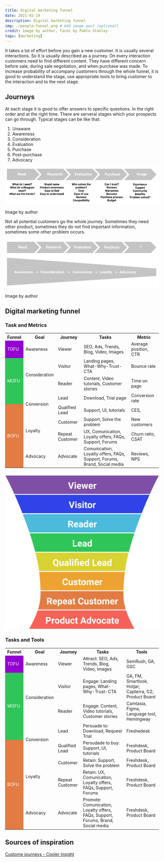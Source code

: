 ```yaml
---
title: Digital marketing funnel
date: 2021-02-19
description: Digital marketing funnel
img: ./people-funnel.png # Add image post (optional)
credit: Image by author, faces by Pablo Stanley
tags: [marketing]
---
```


It takes a lot of effort before you gain a new customer. It is usually several interactions. So it is usually described as a journey. On every interaction customers need to find different content. They have different concern before sale, during sale negotiation, and when purchase was made.
To increase probability of accompany customers through the whole funnel, it is good to understand the stage, use appropriate tools to bring customer to the interaction and to the next stage. 

## Journeys

At each stage it is good to offer answers to specific questions. In the right order and at the right time. There are serveral stages which your prospects can go through. Typical stages can be like that:

1. Unaware
2. Awareness
3. Consideration
4. Evaluation
5. Purchase
6. Post-purchase
7. Advocacy

![Buying journey](journey.png)
<p class="img-credit">Image by author</p>

Not all potential customers go the whole journey. Sometimes they need other product, sometimes they do not find important information, sometimes some other problem occurs. 

![Buying cycle](journey-to-funnel.png)
<p class="img-credit">Image by author</p>

## Digital marketing funnel


### Task and Metrics

<div class="row">
<div style="flex-basis: 450px">
    <table>
    <tr>
        <th>Funnel</th>
        <th>Goal</th>
        <th>Journey</th>
        <th>Tasks</th>
        <th>Metric</th>
    </tr>
    <tr class="tr-fix">
        <td style="background-color: darkviolet; color: white;">TOFU</td>
        <td class="grey">Awareness</td>
        <td>Viewer</td>
        <td>SEO, Ads, Trends, Blog, Video, Images</td>
        <td>Average position, CTR</td>
    </tr>
    <tr class="tr-fix">
        <td rowspan="3" style="background-color: #2FC559; color: white;">MOFU</td>
        <td rowspan="2" class="grey">Consideration</td>
        <td>Visitor</td>
        <td>Landing pages, What-Why-Trust-CTA</td>
        <td>Bounce rate</td>
    </tr>
    <tr class="tr-fix">
        <td>Reader</td>
        <td>Content, Video tutorials, Customer stories</td>
        <td>Time on page</td>
    </tr>
    <tr class="tr-fix">
        <td rowspan="2" class="grey">Conversion</td>
        <td>Lead</td>
        <td>Download, Trial page</td>
        <td>Conversion rate</td>
    </tr>
    <tr class="tr-fix">
        <td rowspan="4" style="background-color: #E27C42; color: white;">BOFU</td>
        <td>Qualified Lead</td>
        <td>Support, UI, tutorials</td>
        <td>CES, </td>
    </tr>
    <tr class="tr-fix">
        <td rowspan="2" class="grey">Loyalty</td>
        <td>Customer</td>
        <td>Support, Solve the problem</td>
        <td>New customers</td>
    </tr>
    <tr class="tr-fix">
        <td>Repeat Customer</td>
        <td>UX, Comunication, Loyalty offers, FAQs, Support, Forums </td>
        <td>Churn ratio, CSAT</td>
    </tr>
    <tr class="tr-fix">
        <td class="grey">Advocacy</td>
        <td>Advocate</td>
        <td>Comunication, Loyalty offers, FAQs, Support, Forums, Brand, Social media</td>
        <td>Reviews, NPS</td>
    </tr>
    </table>
</div>
<div style="flex-basis: 650px; margin-top: 25px;">
    <img src="./funnel.png" alt="Funnel"/>
</div>
</div>

### Tasks and Tools

<div class="row">
<div>
    <table>
    <tr>
        <th>Funnel</th>
        <th>Goal</th>
        <th>Journey</th>
        <th>Tasks</th>
        <th>Tools</th>
    </tr>
    <tr class="tr-fix">
        <td style="background-color: darkviolet; color: white;">TOFU</td>
        <td class="grey">Awareness</td>
        <td>Viewer</td>
        <td>Attract: SEO, Ads, Trends, Blog, Video, Images</td>
        <td>SemRush, GA, GSC</td>
    </tr>
    <tr class="tr-fix">
        <td rowspan="3" style="background-color: #2FC559; color: white;">MOFU</td>
        <td rowspan="2" class="grey">Consideration</td>
        <td>Visitor</td>
        <td>Engage: Landing pages, What-Why-Trust-CTA</td>
        <td>GA, FM, Smartlook, Hotjar; Capterra, G2; Product Board</td>
    </tr>
    <tr class="tr-fix">
        <td>Reader</td>
        <td>Engage: Content, Video tutorials, Customer stories</td>
        <td>Camtasia, Figma, Language tool, Hemingway</td>
    </tr>
    <tr class="tr-fix">
        <td rowspan="2" class="grey">Conversion</td>
        <td>Lead</td>
        <td>Persuade to: Download, Request Trial</td>
        <td>Freshedesk</td>
    </tr>
    <tr class="tr-fix">
        <td rowspan="4" style="background-color: #E27C42; color: white;">BOFU</td>
        <td>Qualified Lead</td>
        <td>Persudade to buy: Support, UI, tutorials</td>
        <td>Freshdesk, Product Board</td>
    </tr>
    <tr class="tr-fix">
        <td rowspan="2" class="grey">Loyalty</td>
        <td>Customer</td>
        <td>Retain: Support, Solve the problem</td>
        <td>Freshdesk, Product Board</td>
    </tr>
    <tr class="tr-fix">
        <td>Repeat Customer</td>
        <td>Retain: UX, Comunication, Loyalty offers, FAQs, Support, Forums </td>
        <td>Freshdesk, Product Board</td>
    </tr>
    <tr class="tr-fix">
        <td class="grey">Advocacy</td>
        <td>Advocate</td>
        <td>Promote: Comunication, Loyalty offers, FAQs, Support, Forums, Brand, Social media</td>
        <td>Freshdesk, Product Board</td>
    </tr>
    </table>
</div>
<div>
   
</div>
</div>

## Sources of inspiration

<a href="https://coolerinsights.com/2017/04/content-marketing-buyers-journey/" target="_blank">Custome journeys - Cooler Insight</a>
